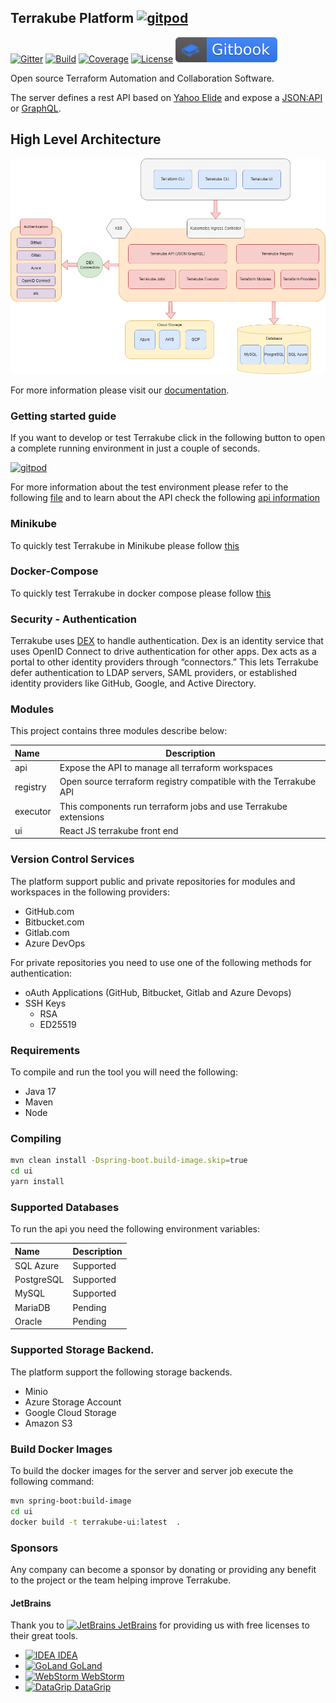 ## Terrakube Platform [![gitpod](https://img.shields.io/badge/Gitpod-ready--to--code-blue?logo=gitpod&style=flat-square)](https://gitpod.io/#https://github.com/AzBuilder/terrakube)

[![Gitter](https://badges.gitter.im/AzBuilder/community.svg)](https://gitter.im/AzBuilder/community?utm_source=badge&utm_medium=badge&utm_campaign=pr-badge)
[![Build](https://github.com/AzBuilder/azb-server/actions/workflows/pull_request.yml/badge.svg)](https://github.com/AzBuilder/azb-server/actions/workflows/pull_request.yml)
[![Coverage](https://sonarcloud.io/api/project_badges/measure?project=AzBuilder_azb-server&metric=coverage)](https://sonarcloud.io/dashboard?id=AzBuilder_azb-server)
[![License](https://img.shields.io/badge/License-Apache%202.0-blue.svg)](https://github.com/AzBuilder/azb-server/blob/main/LICENSE)
[![gitbook](https://raw.githubusercontent.com/aleen42/badges/master/src/gitbook_2.svg)](https://gitpod.io/#https://github.com/AzBuilder/terrakube)

Open source Terraform Automation and Collaboration Software.

The server defines a rest API based on [Yahoo Elide](https://elide.io/) and expose a [JSON:API](https://jsonapi.org/) or [GraphQL](https://graphql.org/).

## High Level Architecture
![Architecture](https://raw.githubusercontent.com/AzBuilder/docs/master/.gitbook/assets/TerrakubeV2.png)

For more information please visit our [documentation](https://docs.terrakube.io/).

### Getting started guide

If you want to develop or test Terrakube click in the following button to open a complete running environment in just a couple of seconds.

[![gitpod](https://img.shields.io/badge/Gitpod-ready--to--code-blue?logo=gitpod&style=flat-square)](https://gitpod.io/#https://github.com/AzBuilder/terrakube)

For more information about the test environment please refer to the following [file](development.md) and to learn about the API check the following [api information](https://docs.terrakube.org/api/methods)

### Minikube

To quickly test Terrakube in Minikube please follow [this](https://docs.terrakube.io/getting-started/deployment/minikube)

### Docker-Compose

To quickly test Terrakube in docker compose please follow [this](https://docs.terrakube.io/getting-started/docker-compose)

### Security - Authentication

Terrakube uses [DEX](https://dexidp.io/docs/connectors/) to handle authentication. Dex is an identity service that uses OpenID Connect to drive authentication for other apps.
Dex acts as a portal to other identity providers through “connectors.” This lets Terrakube defer authentication to LDAP servers, SAML providers, or established identity providers like GitHub, Google, and Active Directory.

### Modules
This project contains three modules describe below:

| Name     | Description                                                      |
|:---------|------------------------------------------------------------------|
| api      | Expose the API to manage all terraform workspaces                |
| registry | Open source terraform registry compatible with the Terrakube API |
| executor | This components run terraform jobs and use Terrakube extensions  |
| ui       | React JS terrakube front end                                     |

### Version Control Services
The platform support public and private repositories for modules and workspaces in the following providers:

* GitHub.com
* Bitbucket.com
* Gitlab.com
* Azure DevOps

For private repositories you need to use one of the following methods for authentication:

* oAuth Applications (GitHub, Bitbucket, Gitlab and Azure Devops)
* SSH Keys 
  - RSA
  - ED25519

### Requirements

To compile and run the tool you will need the following:

* Java 17
* Maven
* Node

### Compiling

```bash
mvn clean install -Dspring-boot.build-image.skip=true
cd ui 
yarn install
```

### Supported Databases
To run the api you need the following environment variables:

| Name             | Description |
|:-----------------|-------------|
| SQL Azure        | Supported   |
| PostgreSQL       | Supported   |
| MySQL            | Supported   |
| MariaDB          | Pending     |
| Oracle           | Pending     |

### Supported Storage Backend.

The platform support the following storage backends.
- Minio
- Azure Storage Account
- Google Cloud Storage
- Amazon S3

### Build Docker Images

To build the docker images for the server and server job execute the following command:
```bash
mvn spring-boot:build-image
cd ui 
docker build -t terrakube-ui:latest  .
```

### Sponsors

Any company can become a sponsor by donating or providing any benefit to the project or the team helping improve Terrakube.

#### JetBrains

Thank you to [<img src="https://resources.jetbrains.com/storage/products/company/brand/logos/jb_beam.svg" alt="JetBrains" width="32"> JetBrains](https://jb.gg/OpenSource)
for providing us with free licenses to their great tools.

* [<img src="https://resources.jetbrains.com/storage/products/company/brand/logos/IntelliJ_IDEA_icon.svg" alt="IDEA" width="32"> IDEA](https://www.jetbrains.com/idea/)
* [<img src="https://resources.jetbrains.com/storage/products/company/brand/logos/GoLand_icon.svg" alt="GoLand" width="32"> GoLand](https://www.jetbrains.com/go/)
* [<img src="https://resources.jetbrains.com/storage/products/company/brand/logos/WebStorm_icon.svg" alt="WebStorm" width="32"> WebStorm](https://www.jetbrains.com/webstorm/)
* [<img src="https://resources.jetbrains.com/storage/products/company/brand/logos/DataGrip_icon.svg" alt="DataGrip" width="32"> DataGrip](https://www.jetbrains.com/datagrip/)
